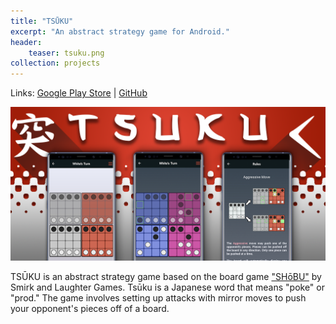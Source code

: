 ```yaml
---
title: "TSŪKU"
excerpt: "An abstract strategy game for Android."
header:
    teaser: tsuku.png
collection: projects
---
```

Links: 
[Google Play Store](https://play.google.com/store/apps/details?id=io.ciaos.tsuku&hl=en_US) | 
[GitHub](https://github.com/ZackEberhart/tsuku)
<br>

![Tsuku logo](/images/tsuku.png)
<br>

TSŪKU is an abstract strategy game based on the board game ["SHōBU"](https://www.smirkandlaughter.com/shobu) by Smirk and Laughter Games. Tsūku is a Japanese word that means "poke" or "prod." The game involves setting up attacks with mirror moves to push your opponent's pieces off of a board.